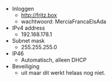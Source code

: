 - Inloggen
	- http://fritz.box
	- wachtwoord: MerciaFrancaElsAda
- IPv4 address
	- 192.168.178.1
- Subnet mask
	- 255.255.255.0
- IP46
	- Automatisch, alleen DHCP
- Beveiliging
	- uit maar dit werkt helaas nog niet.